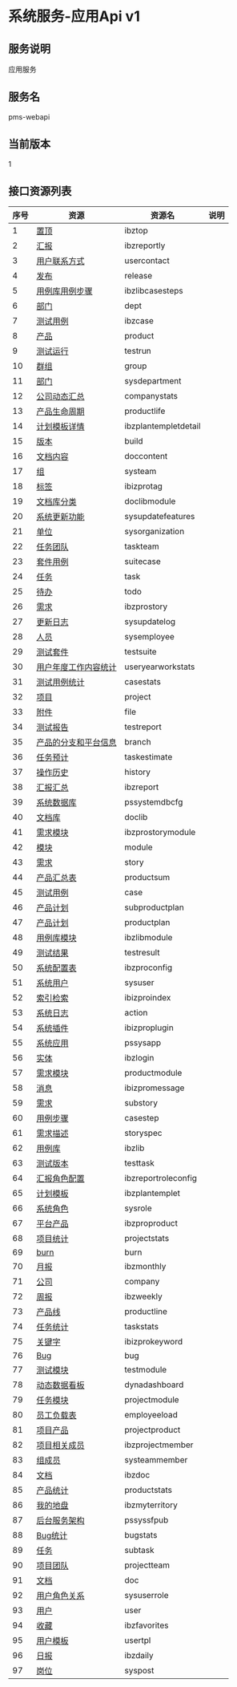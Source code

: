 
# 系统服务-应用Api v1
## 服务说明
应用服务

## 服务名
pms-webapi

## 当前版本
1

## 接口资源列表
| 序号 | 资源 | 资源名 | 说明 |
| ---- | ---- | ---- | ---- |
| 1 | [置顶](1/IbzTop) | ibztop |  |
| 2 | [汇报](1/IbzReportly) | ibzreportly |  |
| 3 | [用户联系方式](1/UserContact) | usercontact |  |
| 4 | [发布](1/Release) | release |  |
| 5 | [用例库用例步骤](1/IbzLibCaseSteps) | ibzlibcasesteps |  |
| 6 | [部门](1/Dept) | dept |  |
| 7 | [测试用例](1/IbzCase) | ibzcase |  |
| 8 | [产品](1/Product) | product |  |
| 9 | [测试运行](1/TestRun) | testrun |  |
| 10 | [群组](1/Group) | group |  |
| 11 | [部门](1/SysDepartment) | sysdepartment |  |
| 12 | [公司动态汇总](1/CompanyStats) | companystats |  |
| 13 | [产品生命周期](1/ProductLife) | productlife |  |
| 14 | [计划模板详情](1/IbzPlanTempletDetail) | ibzplantempletdetail |  |
| 15 | [版本](1/Build) | build |  |
| 16 | [文档内容](1/DocContent) | doccontent |  |
| 17 | [组](1/SysTeam) | systeam |  |
| 18 | [标签](1/IBIZProTag) | ibizprotag |  |
| 19 | [文档库分类](1/DocLibModule) | doclibmodule |  |
| 20 | [系统更新功能](1/SysUpdateFeatures) | sysupdatefeatures |  |
| 21 | [单位](1/SysOrganization) | sysorganization |  |
| 22 | [任务团队](1/TaskTeam) | taskteam |  |
| 23 | [套件用例](1/SuiteCase) | suitecase |  |
| 24 | [任务](1/Task) | task |  |
| 25 | [待办](1/Todo) | todo |  |
| 26 | [需求](1/IBZProStory) | ibzprostory |  |
| 27 | [更新日志](1/SysUpdateLog) | sysupdatelog |  |
| 28 | [人员](1/SysEmployee) | sysemployee |  |
| 29 | [测试套件](1/TestSuite) | testsuite |  |
| 30 | [用户年度工作内容统计](1/UserYearWorkStats) | useryearworkstats |  |
| 31 | [测试用例统计](1/CaseStats) | casestats |  |
| 32 | [项目](1/Project) | project |  |
| 33 | [附件](1/File) | file |  |
| 34 | [测试报告](1/TestReport) | testreport |  |
| 35 | [产品的分支和平台信息](1/Branch) | branch |  |
| 36 | [任务预计](1/TaskEstimate) | taskestimate |  |
| 37 | [操作历史](1/History) | history |  |
| 38 | [汇报汇总](1/IbzReport) | ibzreport |  |
| 39 | [系统数据库](1/PSSystemDBCfg) | pssystemdbcfg |  |
| 40 | [文档库](1/DocLib) | doclib |  |
| 41 | [需求模块](1/IBZProStoryModule) | ibzprostorymodule |  |
| 42 | [模块](1/Module) | module |  |
| 43 | [需求](1/Story) | story |  |
| 44 | [产品汇总表](1/ProductSum) | productsum |  |
| 45 | [测试用例](1/Case) | case |  |
| 46 | [产品计划](1/SubProductPlan) | subproductplan |  |
| 47 | [产品计划](1/ProductPlan) | productplan |  |
| 48 | [用例库模块](1/IbzLibModule) | ibzlibmodule |  |
| 49 | [测试结果](1/TestResult) | testresult |  |
| 50 | [系统配置表](1/IbzproConfig) | ibzproconfig |  |
| 51 | [系统用户](1/SysUser) | sysuser |  |
| 52 | [索引检索](1/IbizproIndex) | ibizproindex |  |
| 53 | [系统日志](1/Action) | action |  |
| 54 | [系统插件](1/IBIZProPlugin) | ibizproplugin |  |
| 55 | [系统应用](1/PSSysApp) | pssysapp |  |
| 56 | [实体](1/IbzLogin) | ibzlogin |  |
| 57 | [需求模块](1/ProductModule) | productmodule |  |
| 58 | [消息](1/IBIZProMessage) | ibizpromessage |  |
| 59 | [需求](1/SubStory) | substory |  |
| 60 | [用例步骤](1/CaseStep) | casestep |  |
| 61 | [需求描述](1/StorySpec) | storyspec |  |
| 62 | [用例库](1/IbzLib) | ibzlib |  |
| 63 | [测试版本](1/TestTask) | testtask |  |
| 64 | [汇报角色配置](1/IbzReportRoleConfig) | ibzreportroleconfig |  |
| 65 | [计划模板](1/IbzPlanTemplet) | ibzplantemplet |  |
| 66 | [系统角色](1/SysRole) | sysrole |  |
| 67 | [平台产品](1/IBZProProduct) | ibzproproduct |  |
| 68 | [项目统计](1/ProjectStats) | projectstats |  |
| 69 | [burn](1/Burn) | burn |  |
| 70 | [月报](1/IbzMonthly) | ibzmonthly |  |
| 71 | [公司](1/Company) | company |  |
| 72 | [周报](1/IbzWeekly) | ibzweekly |  |
| 73 | [产品线](1/ProductLine) | productline |  |
| 74 | [任务统计](1/TaskStats) | taskstats |  |
| 75 | [关键字](1/IBIZProKeyword) | ibizprokeyword |  |
| 76 | [Bug](1/Bug) | bug |  |
| 77 | [测试模块](1/TestModule) | testmodule |  |
| 78 | [动态数据看板](1/DynaDashboard) | dynadashboard |  |
| 79 | [任务模块](1/ProjectModule) | projectmodule |  |
| 80 | [员工负载表](1/EmpLoyeeload) | employeeload |  |
| 81 | [项目产品](1/ProjectProduct) | projectproduct |  |
| 82 | [项目相关成员](1/IbzProjectMember) | ibzprojectmember |  |
| 83 | [组成员](1/SysTeamMember) | systeammember |  |
| 84 | [文档](1/IBzDoc) | ibzdoc |  |
| 85 | [产品统计](1/ProductStats) | productstats |  |
| 86 | [我的地盘](1/IbzMyTerritory) | ibzmyterritory |  |
| 87 | [后台服务架构](1/PSSysSFPub) | pssyssfpub |  |
| 88 | [Bug统计](1/BugStats) | bugstats |  |
| 89 | [任务](1/SubTask) | subtask |  |
| 90 | [项目团队](1/ProjectTeam) | projectteam |  |
| 91 | [文档](1/Doc) | doc |  |
| 92 | [用户角色关系](1/SysUserRole) | sysuserrole |  |
| 93 | [用户](1/User) | user |  |
| 94 | [收藏](1/IbzFavorites) | ibzfavorites |  |
| 95 | [用户模板](1/UserTpl) | usertpl |  |
| 96 | [日报](1/IbzDaily) | ibzdaily |  |
| 97 | [岗位](1/SysPost) | syspost |  |

